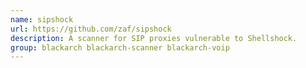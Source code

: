 ```yaml
---
name: sipshock
url: https://github.com/zaf/sipshock
description: A scanner for SIP proxies vulnerable to Shellshock.
group: blackarch blackarch-scanner blackarch-voip
---
```

